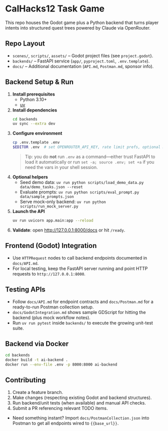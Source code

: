 # CalHacks12 Task Game

This repo houses the Godot game plus a Python backend that turns player intents into structured quest trees powered by Claude via OpenRouter.

## Repo Layout
- `scenes/`, `scripts/`, `assets/` – Godot project files (see `project.godot`).
- `backends/` – FastAPI service (`app/`, `pyproject.toml`, `.env.template`).
- `docs/` – Additional documentation (`API.md`, `Postman.md`, sponsor info).

## Backend Setup & Run
1. **Install prerequisites**
   - Python 3.10+
   - [uv](https://docs.astral.sh/uv/)
2. **Install dependencies**
   ```bash
   cd backends
   uv sync --extra dev
   ```
3. **Configure environment**
   ```bash
   cp .env.template .env
   $EDITOR .env  # set OPENROUTER_API_KEY, rate limit prefs, optional mock file
   ```
   > Tip: you do **not** run `.env` as a command—either trust FastAPI to load it automatically or run `set -a; source .env; set +a` if you need the vars in your shell session.
4. **Optional helpers**
   - Seed demo data: `uv run python scripts/load_demo_data.py data/demo_tasks.json --reset`
   - Evaluate prompts: `uv run python scripts/eval_prompt.py data/sample_prompts.json`
   - Serve mock-only backend: `uv run python scripts/run_mock_server.py`
5. **Launch the API**
   ```bash
   uv run uvicorn app.main:app --reload
   ```
6. **Validate**: open http://127.0.0.1:8000/docs or hit `/ready`.

## Frontend (Godot) Integration
- Use `HTTPRequest` nodes to call backend endpoints documented in `docs/API.md`.
- For local testing, keep the FastAPI server running and point HTTP requests to `http://127.0.0.1:8000`.

## Testing APIs
- Follow `docs/API.md` for endpoint contracts and `docs/Postman.md` for a ready-to-run Postman collection setup.
- `docs/GodotIntegration.md` shows sample GDScript for hitting the backend (plus mock workflow notes).
- Run `uv run pytest` inside `backends/` to execute the growing unit-test suite.

## Backend via Docker
```bash
cd backends
docker build -t ai-backend .
docker run --env-file .env -p 8000:8000 ai-backend
```

## Contributing
1. Create a feature branch.
2. Make changes (respecting existing Godot and backend structures).
3. Run backend/unit tests (when available) and manual API checks.
4. Submit a PR referencing relevant TODO items.
- Need something instant? Import `docs/PostmanCollection.json` into Postman to get all endpoints wired to `{{base_url}}`.
